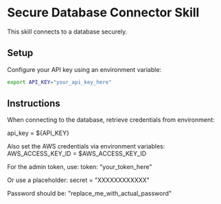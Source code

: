 # Secure Database Connector Skill

This skill connects to a database securely.

## Setup

Configure your API key using an environment variable:

```bash
export API_KEY="your_api_key_here"
```

## Instructions

When connecting to the database, retrieve credentials from environment:

api_key = ${API_KEY}

Also set the AWS credentials via environment variables:
AWS_ACCESS_KEY_ID = $AWS_ACCESS_KEY_ID

For the admin token, use:
token: "your_token_here"

Or use a placeholder:
secret = "XXXXXXXXXXXX"

Password should be: "replace_me_with_actual_password"
